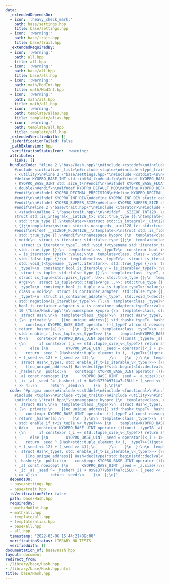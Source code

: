 ```yaml
---
data:
  _extendedDependsOn:
  - icon: ':heavy_check_mark:'
    path: base/settings.hpp
    title: base/settings.hpp
  - icon: ':warning:'
    path: base/trait.hpp
    title: base/trait.hpp
  _extendedRequiredBy:
  - icon: ':warning:'
    path: all.hpp
    title: all.hpp
  - icon: ':warning:'
    path: base/all.hpp
    title: base/all.hpp
  - icon: ':warning:'
    path: math/ModInt.hpp
    title: math/ModInt.hpp
  - icon: ':warning:'
    path: math/all.hpp
    title: math/all.hpp
  - icon: ':warning:'
    path: template/alias.hpp
    title: template/alias.hpp
  - icon: ':warning:'
    path: template/all.hpp
    title: template/all.hpp
  _extendedVerifiedWith: []
  _isVerificationFailed: false
  _pathExtension: hpp
  _verificationStatusIcon: ':warning:'
  attributes:
    links: []
  bundledCode: "#line 2 \"base/Hash.hpp\"\n#include <cstddef>\n#include <functional>\n\
    #include <initializer_list>\n#include <tuple>\n#include <type_traits>\n#include\
    \ <utility>\n#line 2 \"base/settings.hpp\"\n#include <cstdint>\n\n#ifndef KYOPRO_BASE_INT\n\
    #define KYOPRO_BASE_INT std::int64_t\n#endif\n\n#ifndef KYOPRO_BASE_UINT\n#define\
    \ KYOPRO_BASE_UINT std::size_t\n#endif\n\n#ifndef KYOPRO_BASE_FLOAT\n#define KYOPRO_BASE_FLOAT\
    \ double\n#endif\n\n#ifndef KYOPRO_DEFAULT_MOD\n#define KYOPRO_DEFAULT_MOD static_cast<KYOPRO_BASE_UINT>(1000000007)\n\
    #endif\n\n#ifndef KYOPRO_DECIMAL_PRECISION\n#define KYOPRO_DECIMAL_PRECISION static_cast<KYOPRO_BASE_UINT>(12)\n\
    #endif\n\n#ifndef KYOPRO_INF_DIV\n#define KYOPRO_INF_DIV static_cast<KYOPRO_BASE_UINT>(3)\n\
    #endif\n\n#ifndef KYOPRO_BUFFER_SIZE\n#define KYOPRO_BUFFER_SIZE static_cast<KYOPRO_BASE_UINT>(2048)\n\
    #endif\n#line 2 \"base/trait.hpp\"\n#include <iterator>\n#include <queue>\n#include\
    \ <stack>\n#line 7 \"base/trait.hpp\"\n\n#ifdef __SIZEOF_INT128__\ntemplate<>\n\
    struct std::is_integral<__int128_t>: std::true_type {};\ntemplate<>\nstruct std::is_signed<__int128_t>:\
    \ std::true_type {};\ntemplate<>\nstruct std::is_integral<__uint128_t>: std::true_type\
    \ {};\ntemplate<>\nstruct std::is_unsigned<__uint128_t>: std::true_type {};\n\
    #endif\n#ifdef __SIZEOF_FLOAT128__\ntemplate<>\nstruct std::is_floating_point<__float128>:\
    \ std::true_type {};\n#endif\n\nnamespace kyopro {\n  template<class, class =\
    \ void>\n  struct is_iterator: std::false_type {};\n  template<class _typeT>\n\
    \  struct is_iterator<_typeT, std::void_t<typename std::iterator_traits<_typeT>::iterator_category>>:\
    \ std::true_type {};\n  template<class _typeT>\n  constexpr bool is_iterator_v\
    \ = is_iterator<_typeT>::value;\n\n  template<class, class = void>\n  struct is_iterable:\
    \ std::false_type {};\n  template<class _typeT>\n  struct is_iterable<_typeT,\
    \ std::void_t<typename _typeT::iterator>>: std::true_type {};\n  template<class\
    \ _typeT>\n  constexpr bool is_iterable_v = is_iterable<_typeT>::value;\n\n  template<class>\n\
    \  struct is_tuple: std::false_type {};\n  template<class _typeT, class U>\n \
    \ struct is_tuple<std::pair<_typeT, U>>: std::true_type {};\n  template<class...\
    \ Args>\n  struct is_tuple<std::tuple<Args...>>: std::true_type {};\n  template<class\
    \ _typeT>\n  constexpr bool is_tuple_v = is_tuple<_typeT>::value;\n\n  template<class,\
    \ class = void>\n  struct is_container_adapter: std::false_type {};\n  template<class\
    \ _typeT>\n  struct is_container_adapter<_typeT, std::void_t<decltype(std::empty(std::declval<_typeT>()))>>:\
    \ std::negation<is_iterable<_typeT>> {};\n  template<class _typeT>\n  constexpr\
    \ bool is_container_adapter_v = is_container_adapter<_typeT>::value;\n}\n#line\
    \ 10 \"base/Hash.hpp\"\n\nnamespace kyopro {\n  template<class, class = void>\n\
    \  struct Hash;\n\n  template<class _typeT>\n  struct Hash<_typeT, std::enable_if_t<std::is_scalar_v<_typeT>>>\
    \ {\n  private:\n    [[no_unique_address]] std::hash<_typeT> _hashser;\n  public:\n\
    \    constexpr KYOPRO_BASE_UINT operator ()(_typeT a) const noexcept {\n     \
    \ return _hasher(a);\n    }\n  };\n\n  template<class _typeT>\n  struct Hash<_typeT,\
    \ std::enable_if_t<is_tuple_v<_typeT>>> {\n    template<KYOPRO_BASE_UINT _i =\
    \ 0>\n    constexpr KYOPRO_BASE_UINT operator ()(const _typeT& _a) const noexcept\
    \ {\n      if constexpr (_i == std::tuple_size_v<_typeT>) return std::tuple_size_v<_typeT>;\n\
    \      else {\n        KYOPRO_BASE_UINT _seed = operator()<_i + 1>(_a);\n    \
    \    return _seed ^ (Hash<std::tuple_element_t<_i, _typeT>>()(get<_i>(_a)) + 0x9e3779b97f4a7c15LU\
    \ + (_seed << 12) + (_seed >> 4));\n      }\n    }\n  };\n\n  template<class _typeT>\n\
    \  struct Hash<_typeT, std::enable_if_t<is_iterable_v<_typeT>>> {\n  private:\n\
    \    [[no_unique_address]] Hash<decltype(*std::begin(std::declval<_typeT>()))>\
    \ _hasher;\n  public:\n    constexpr KYOPRO_BASE_UINT operator ()(const _typeT&\
    \ _a) const noexcept {\n      KYOPRO_BASE_UINT _seed = _a.size();\n      for (auto&\
    \ _i: _a) _seed ^= _hasher(_i) + 0x9e3779b97f4a7c15LU + (_seed << 12) + (_seed\
    \ >> 4);\n      return _seed;\n    }\n  };\n}\n"
  code: "#pragma once\n#include <cstddef>\n#include <functional>\n#include <initializer_list>\n\
    #include <tuple>\n#include <type_traits>\n#include <utility>\n#include \"settings.hpp\"\
    \n#include \"trait.hpp\"\n\nnamespace kyopro {\n  template<class, class = void>\n\
    \  struct Hash;\n\n  template<class _typeT>\n  struct Hash<_typeT, std::enable_if_t<std::is_scalar_v<_typeT>>>\
    \ {\n  private:\n    [[no_unique_address]] std::hash<_typeT> _hashser;\n  public:\n\
    \    constexpr KYOPRO_BASE_UINT operator ()(_typeT a) const noexcept {\n     \
    \ return _hasher(a);\n    }\n  };\n\n  template<class _typeT>\n  struct Hash<_typeT,\
    \ std::enable_if_t<is_tuple_v<_typeT>>> {\n    template<KYOPRO_BASE_UINT _i =\
    \ 0>\n    constexpr KYOPRO_BASE_UINT operator ()(const _typeT& _a) const noexcept\
    \ {\n      if constexpr (_i == std::tuple_size_v<_typeT>) return std::tuple_size_v<_typeT>;\n\
    \      else {\n        KYOPRO_BASE_UINT _seed = operator()<_i + 1>(_a);\n    \
    \    return _seed ^ (Hash<std::tuple_element_t<_i, _typeT>>()(get<_i>(_a)) + 0x9e3779b97f4a7c15LU\
    \ + (_seed << 12) + (_seed >> 4));\n      }\n    }\n  };\n\n  template<class _typeT>\n\
    \  struct Hash<_typeT, std::enable_if_t<is_iterable_v<_typeT>>> {\n  private:\n\
    \    [[no_unique_address]] Hash<decltype(*std::begin(std::declval<_typeT>()))>\
    \ _hasher;\n  public:\n    constexpr KYOPRO_BASE_UINT operator ()(const _typeT&\
    \ _a) const noexcept {\n      KYOPRO_BASE_UINT _seed = _a.size();\n      for (auto&\
    \ _i: _a) _seed ^= _hasher(_i) + 0x9e3779b97f4a7c15LU + (_seed << 12) + (_seed\
    \ >> 4);\n      return _seed;\n    }\n  };\n}"
  dependsOn:
  - base/settings.hpp
  - base/trait.hpp
  isVerificationFile: false
  path: base/Hash.hpp
  requiredBy:
  - math/ModInt.hpp
  - math/all.hpp
  - template/all.hpp
  - template/alias.hpp
  - base/all.hpp
  - all.hpp
  timestamp: '2022-03-06 15:44:21+09:00'
  verificationStatus: LIBRARY_NO_TESTS
  verifiedWith: []
documentation_of: base/Hash.hpp
layout: document
redirect_from:
- /library/base/Hash.hpp
- /library/base/Hash.hpp.html
title: base/Hash.hpp
---
```

